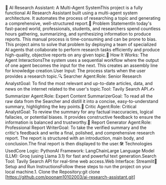 🤖 AI Research Assistant: A Multi-Agent SystemThis project is a fully functional AI Research Assistant built using a multi-agent system architecture. It automates the process of researching a topic and generating a comprehensive, well-structured report.📝 Problem StatementIn today's fast-paced world, professionals, students, and researchers spend countless hours gathering, summarizing, and synthesizing information to produce reports. This manual process is time-consuming and can be prone to bias. This project aims to solve that problem by deploying a team of specialized AI agents that collaborate to perform research tasks efficiently and produce high-quality, objective reports on any given topic.🧠 How It Works: The Agent InteractionsThe system uses a sequential workflow where the output of one agent becomes the input for the next. This creates an assembly line for knowledge creation.User Input: The process starts when the user provides a research topic.🔍 Searcher Agent:Role: Senior Research AnalystGoal: To find the most relevant and up-to-date articles, data, and news on the internet related to the user's topic.Tool: Tavily Search API.✍️ Summarizer Agent:Role: Expert Content SummarizerGoal: To read all the raw data from the Searcher and distill it into a concise, easy-to-understand summary, highlighting the key points.🧐 Critic Agent:Role: Critical AnalystGoal: To review the summary for any factual inaccuracies, logical fallacies, or potential biases. It provides constructive feedback to ensure the information is balanced and trustworthy.📄 Report Generator Agent:Role: Professional Report WriterGoal: To take the verified summary and the critic's feedback and write a final, polished, and comprehensive research report. The report is structured with an introduction, main body, and conclusion.The final report is then displayed to the user.🛠️ Technologies UsedCore Logic: PythonAI Framework: LangChainLarge Language Model (LLM): Groq (using Llama 3.1) for fast and powerful text generation.Search Tool: Tavily Search API for real-time web access.Web Interface: Streamlit🚀 Setup and Run InstructionsFollow these steps to run the project on your local machine.1. Clone the Repository:git clone [https://github.com/poonam10102003/ai-research-assistant.git]
